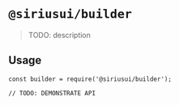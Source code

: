 # `@siriusui/builder`

> TODO: description

## Usage

```
const builder = require('@siriusui/builder');

// TODO: DEMONSTRATE API
```
